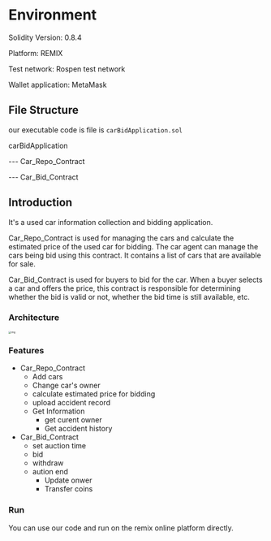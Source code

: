 # Environment

Solidity Version: 0.8.4

Platform: REMIX

Test network: Rospen test network

Wallet application: MetaMask



## File Structure

our executable code is file is `carBidApplication.sol`

carBidApplication

--- Car_Repo_Contract

--- Car_Bid_Contract



## Introduction 

It's a used car information collection and bidding application.

Car_Repo_Contract is used for managing the cars and calculate the estimated price of the used car for bidding. The car agent can manage the cars being bid using this contract. It contains a list of cars that are available for sale.

Car_Bid_Contract is used for buyers to bid for the car. When a buyer selects a car and offers the price, this contract is responsible for determining whether the bid is valid or not, whether the bid time is still available, etc.

### Architecture

<img src="https://lh6.googleusercontent.com/oQpOUsFdEJlbNENTlv5G_zfRjnpwB0wExSjZqfsV5v8dMOlif-bYKfZZP6hEF-JbwHyXpP20PHKwycGty9gzMCtDShtgIqUQQ2iJ3BS5jF1qxw1ER2tv_2Uc8_tGIcIF5qkQb5J9Ao_NnzuJ7Lfyzw" alt="img" style="zoom: 33%;" />

### Features

- Car_Repo_Contract
  - Add cars
  - Change car's owner
  - calculate estimated price for bidding
  - upload accident record
  - Get Information
    - get curent owner
    - Get accident history
- Car_Bid_Contract
  - set auction time
  - bid
  - withdraw
  - aution end
    - Update onwer
    - Transfer coins

### Run

You can use our code and run on the remix online platform directly. 

